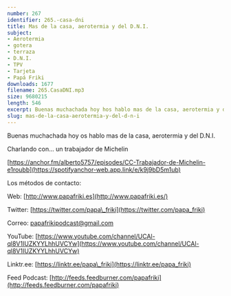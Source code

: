 ```yaml
---
number: 267
identifier: 265.-casa-dni
title: Mas de la casa, aerotermia y del D.N.I.
subject:
- Aerotermia
- gotera
- terraza
- D.N.I.
- TPV
- Tarjeta
- Papá Friki
downloads: 1677
filename: 265.CasaDNI.mp3
size: 9680215
length: 546
excerpt: Buenas muchachada hoy hos hablo mas de la casa, aerotermia y del D.N.I.
slug: mas-de-la-casa-aerotermia-y-del-d-n-i
---
```

Buenas muchachada hoy os hablo mas de la casa, aerotermia y del D.N.I.

Charlando con... un trabajador de Michelin

[https://anchor.fm/alberto5757/episodes/CC-Trabajador-de-Michelin-e1roubb](https://spotifyanchor-web.app.link/e/k9j9bD5m1ub)

Los métodos de contacto:

Web: [http://www.papafriki.es](http://www.papafriki.es/)

Twitter: [https://twitter.com/papa\_friki](https://twitter.com/papa_friki)

Correo: [papafrikipodcast@gmail.com](https://archive.org/details/papafrikipodast@gmail.com)

YouTube: [https://www.youtube.com/channel/UCAl-ql8V1IUZKYYLhhUVCYw](https://www.youtube.com/channel/UCAl-ql8V1IUZKYYLhhUVCYw)

Linktr.ee: [https://linktr.ee/papa\_friki](https://linktr.ee/papa_friki)

Feed Podcast: [http://feeds.feedburner.com/papafriki](http://feeds.feedburner.com/papafriki)